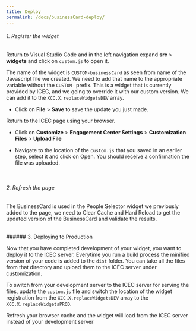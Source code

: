 ```yaml
---
title: Deploy
permalink: /docs/businessCard-deploy/
---
```


<a name="top"/>

###### 1. Register the widget

Return to Visual Studio Code and in the left navigation expand **src** > **widgets** and click on `custom.js` to open it. 

The name of the widget is `CUSTOM-businessCard` as seen from name of the Javascript file we created.  We need to add that name to the appropriate variable without the `CUSTOM-` prefix.  This is a widget that is currently provided by ICEC, and we going to override it with our custom version.  We can add it to the `XCC.X.replaceWidgetsDEV` array.
<br/>

- Click on **File** > **Save** to save the update you just made.

Return to the ICEC page using your browser.

- Click on **Customize** > **Engagement Center Settings** > **Customization Files** > **Upload File** 

- Navigate to the location of the `custom.js` that you saved in an earlier step, select it and click on Open. You should receive a confirmation the file was uploaded.

<br/>

###### 2. Refresh the page

The BusinessCard is used in the People Selector widget we previously added to the page, we need to Clear Cache and Hard Reload to get the updated version of the BusinessCard and validate the results.


<br/>
###### 3. Deploying to Production

Now that you have completed development of your widget, you want to deploy it to the ICEC server.  Everytime you run a build process the minified version of your code is added to the `dist` folder.  You can take all the files from that directory and upload them to the ICEC server under customization.  

To switch from your development server to the ICEC server for serving the files, update the `custom.js` file and switch the location of the widget registration from the `XCC.X.replaceWidgetsDEV` array to the `XCC.X.replaceWidgetsPROD`.  

Refresh your browser cache and the widget will load from the ICEC server instead of your development server


